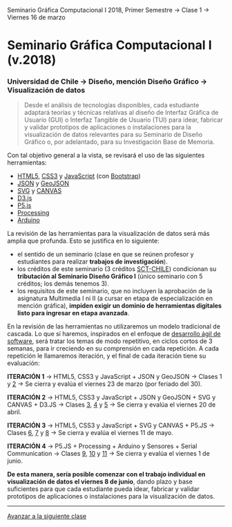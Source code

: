 Seminario Gráfica Computacional I 2018, Primer Semestre → Clase 1 → Viernes 16 de marzo

# Seminario Gráfica Computacional I (v.2018)

### Universidad de Chile → Diseño, mención Diseño Gráfico → Visualización de datos

> Desde el análisis de tecnologías disponibles, cada estudiante adaptará teorías y técnicas relativas al diseño de Interfaz Gráfica de Usuario (GUI) o Interfaz Tangible de Usuario (TUI) para idear, fabricar y validar prototipos de aplicaciones o instalaciones para la visualización de datos relevantes para su Seminario de Diseño Gráfico o, por adelantado, para su Investigación Base de Memoria.

Con tal objetivo general a la vista, se revisará el uso de las siguientes herramientas: 

- [HTML5](https://developer.mozilla.org/es/docs/HTML/HTML5), [CSS3](https://developer.mozilla.org/es/docs/Web/CSS/CSS3) y [JavaScript](https://developer.mozilla.org/es/docs/Learn/Getting_started_with_the_web/JavaScript_basics) (con [Bootstrap](https://getbootstrap.com/))
- [JSON](https://www.json.org/json-es.html) y [GeoJSON](http://geojson.org/)
- [SVG](https://developer.mozilla.org/es/docs/Web/SVG) y [CANVAS](https://developer.mozilla.org/es/docs/Web/Guide/HTML/Canvas_tutorial)
- [D3.js](https://d3js.org/)
- [P5.js](https://p5js.org/es/)
- [Processing](https://processing.org/)
- [Arduino](https://www.arduino.cc/)

La revisión de las herramientas para la visualización de datos será más amplia que profunda. Esto se justifica en lo siguiente:

- el sentido de un seminario (clase en que se reúnen profesor y estudiantes  para realizar **trabajos de investigación**).
- los créditos de este seminario (3 créditos [SCT-CHILE](http://sct-chile.consejoderectores.cl/que_es_sct_chile.php)) condicionan su **tributación al Seminario Diseño Gráfico I** (único seminario con 5 créditos; los demás tenemos 3).
- los requisitos de este seminario, que no incluyen la aprobación de la asignatura Multimedia I ni II (a cursar en etapa de especialización en mención gráfica), **impiden exigir un dominio de herramientas digitales listo para ingresar en etapa avanzada**.

En la revisión de las herramientas no utilizaremos un modelo tradicional de cascada. Lo que sí haremos, inspirados en el enfoque de [desarrollo ágil de software](https://es.wikipedia.org/wiki/Desarrollo_%C3%A1gil_de_software), será tratar los temas de modo repetitivo, en ciclos cortos de 3 semanas, para ir creciendo en su comprensión en cada repetición. A cada repetición le llamaremos iteración, y el final de cada iteración tiene su evaluación:

**ITERACIÓN 1** → HTML5, CSS3 y JavaScript + JSON y GeoJSON → Clases 1 y [2](https://github.com/profesorfaco/dgp502_2/) → Se cierra y evalúa el viernes 23 de marzo (por feriado del 30).

**ITERACIÓN 2** → HTML5, CSS3 y JavaScript + JSON y GeoJSON + SVG y CANVAS + D3.JS → Clases [3](https://github.com/profesorfaco/dgp502_3/), [4](https://github.com/profesorfaco/dgp502_4/) y [5](https://github.com/profesorfaco/dgp502_5/) → Se cierra y evalúa el viernes 20 de abril.

**ITERACIÓN 3** → HTML5, CSS3 y JavaScript + SVG y CANVAS + P5.JS → Clases [6](https://github.com/profesorfaco/dgp502_6/), [7](https://github.com/profesorfaco/dgp502_7/) y [8](https://github.com/profesorfaco/dgp502_8/) → Se cierra y evalúa el viernes 11 de mayo.

**ITERACIÓN 4** → P5.JS + Processing + Arduino y Sensores + Serial Communication → Clases [9](https://github.com/profesorfaco/dgp502_9/), [10](https://github.com/profesorfaco/dgp502_10/) y [11](https://github.com/profesorfaco/dgp502_11/) → Se cierra y evalúa el viernes 1 de junio. 

**De esta manera, sería posible comenzar con el trabajo individual en visualización de datos el viernes 8 de junio**, dando plazo y base suficientes para que cada estudiante pueda idear, fabricar y validar prototipos de aplicaciones o instalaciones para la visualización de datos.

- - - - - - 

[Avanzar a la siguiente clase](https://github.com/profesorfaco/dgp502_2)
